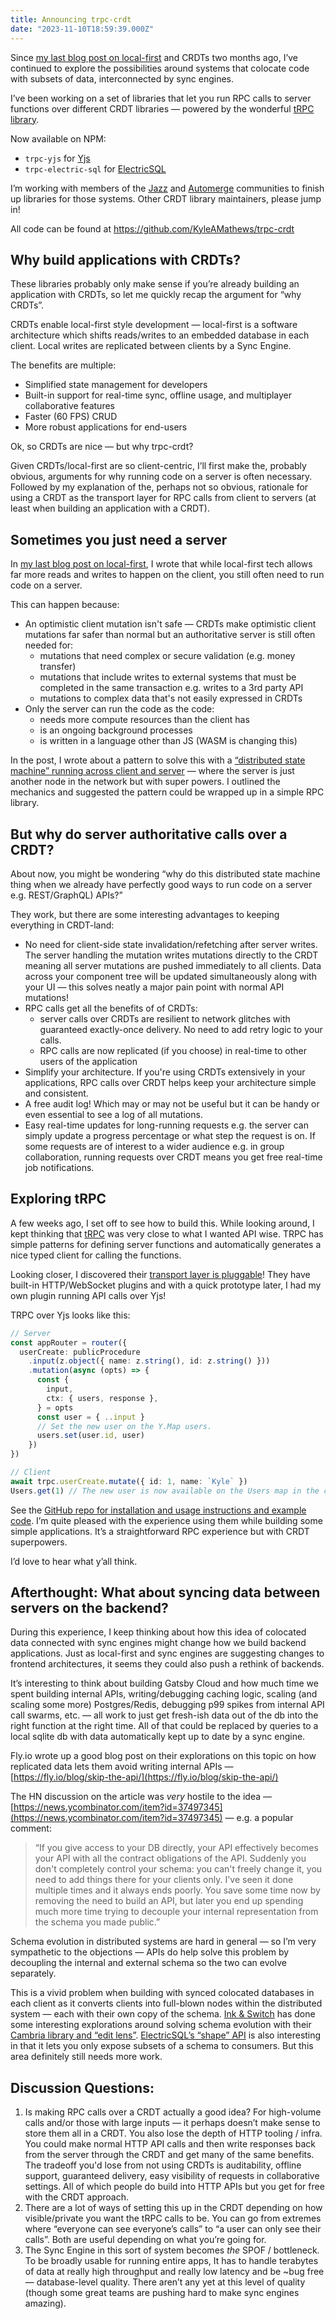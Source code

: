 ```yaml
---
title: Announcing trpc-crdt
date: "2023-11-10T18:59:39.000Z"
---
```


Since [my last blog post on local-first](https://bricolage.io/some-notes-on-local-first-development/) and CRDTs two months ago, I’ve continued to explore the possibilities around systems that colocate code with subsets of data, interconnected by sync engines.

I’ve been working on a set of libraries that let you run RPC calls to server functions over different CRDT libraries — powered by the wonderful [tRPC library](https://trpc.io/).

Now available on NPM:



* `trpc-yjs` for [Yjs](https://yjs.dev/)
* `trpc-electric-sql` for [ElectricSQL](https://electric-sql.com/)

I’m working with members of the [Jazz](https://jazz.tools/) and [Automerge](https://automerge.org/) communities to finish up libraries for those systems. Other CRDT library maintainers, please jump in!

All code can be found at https://github.com/KyleAMathews/trpc-crdt


## Why build applications with CRDTs?

These libraries probably only make sense if you’re already building an application with CRDTs, so let me quickly recap the argument for “why CRDTs”.

CRDTs enable local-first style development — local-first is a software architecture which shifts reads/writes to an embedded database in each client. Local writes are replicated between clients by a Sync Engine.

The benefits are multiple:



* Simplified state management for developers
* Built-in support for real-time sync, offline usage, and multiplayer collaborative features
* Faster (60 FPS) CRUD
* More robust applications for end-users

Ok, so CRDTs are nice — but why trpc-crdt?

Given CRDTs/local-first are so client-centric, I’ll first make the, probably obvious, arguments for why running code on a server is often necessary. Followed by my explanation of the, perhaps not so obvious, rationale for using a CRDT as the transport layer for RPC calls from client to servers (at least when building an application with a CRDT).


## Sometimes you just need a server

In [my last blog post on local-first](https://bricolage.io/some-notes-on-local-first-development/), I wrote that while local-first tech allows far more reads and writes to happen on the client, you still often need to run code on a server.

This can happen because:



* An optimistic client mutation isn't safe — CRDTs make optimistic client mutations far safer than normal but an authoritative server is still often needed for:
    * mutations that need complex or secure validation (e.g. money transfer)
    * mutations that include writes to external systems that must be completed in the same transaction e.g. writes to a 3rd party API
    * mutations to complex data that's not easily expressed in CRDTs
* Only the server can run the code as the code:
    * needs more compute resources than the client has
    * is an ongoing background processes
    * is written in a language other than JS (WASM is changing this)

In the post, I wrote about a pattern to solve this with a [“distributed state machine” running across client and server](https://bricolage.io/some-notes-on-local-first-development/#using-a-distributed-state-machine-to-handle-complex-writes) — where the server is just another node in the network but with super powers. I outlined the mechanics and suggested the pattern could be wrapped up in a simple RPC library.


## But why do server authoritative calls over a CRDT?

About now, you might be wondering “why do this distributed state machine thing when we already have perfectly good ways to run code on a server e.g. REST/GraphQL) APIs?”

They work, but there are some interesting advantages to keeping everything in CRDT-land:



* No need for client-side state invalidation/refetching after server writes. The server handling the mutation writes mutations directly to the CRDT meaning all server mutations are pushed immediately to all clients. Data across your component tree will be updated simultaneously along with your UI — this solves neatly a major pain point with normal API mutations!
* RPC calls get all the benefits of of CRDTs:
    * server calls over CRDTs are resilient to network glitches with guaranteed exactly-once delivery. No need to add retry logic to your calls.
    * RPC calls are now replicated (if you choose) in real-time to other users of the application
* Simplify your architecture. If you're using CRDTs extensively in your applications, RPC calls over CRDT helps keep your architecture simple and consistent.
* A free audit log! Which may or may not be useful but it can be handy or even essential to see a log of all mutations.
* Easy real-time updates for long-running requests e.g. the server can simply update a progress percentage or what step the request is on. If some requests are of interest to a wider audience e.g. in group collaboration, running requests over CRDT means you get free real-time job notifications.


## Exploring tRPC

A few weeks ago, I set off to see how to build this. While looking around, I kept thinking that [tRPC](https://trpc.io) was very close to what I wanted API wise. TRPC has simple patterns for defining server functions and automatically generates a nice typed client for calling the functions.

Looking closer, I discovered their [transport layer is pluggable](https://trpc.io/docs/client/links)! They have built-in HTTP/WebSocket plugins and with a quick prototype later, I had my own plugin running API calls over Yjs!

TRPC over Yjs looks like this:

```ts
// Server
const appRouter = router({
  userCreate: publicProcedure
    .input(z.object({ name: z.string(), id: z.string() }))
    .mutation(async (opts) => {
      const {
        input,
        ctx: { users, response },
      } = opts
      const user = { ..input }
      // Set the new user on the Y.Map users.
      users.set(user.id, user)
    })
})

// Client
await trpc.userCreate.mutate({ id: 1, name: `Kyle` })
Users.get(1) // The new user is now available on the Users map in the client
```

See the [GitHub repo for installation and usage instructions and example code](https://github.com/KyleAMathews/trpc-crdt). I’m quite pleased with the experience using them while building some simple applications. It’s a straightforward RPC experience but with CRDT superpowers.

I’d love to hear what y’all think.


## Afterthought: What about syncing data between servers on the backend?

During this experience, I keep thinking about how this idea of colocated data connected with sync engines might change how we build backend applications. Just as local-first and sync engines are suggesting changes to frontend architectures, it seems they could also push a rethink of backends.

It’s interesting to think about building Gatsby Cloud and how much time we spent building internal APIs, writing/debugging caching logic, scaling (and scaling some more) Postgres/Redis, debugging p99 spikes from internal API call swarms, etc. — all work to just get fresh-ish data out of the db into the right function at the right time. All of that could be replaced by queries to a local sqlite db with data automatically kept up to date by a sync engine.

Fly.io wrote up a good blog post on their explorations on this topic on how replicated data lets them avoid writing internal APIs — [https://fly.io/blog/skip-the-api/](https://fly.io/blog/skip-the-api/)

The HN discussion on the article was _very_ hostile to the idea — [https://news.ycombinator.com/item?id=37497345](https://news.ycombinator.com/item?id=37497345) — e.g. a popular comment:

> “If you give access to your DB directly, your API effectively becomes your API with all the contract obligations of the API. Suddenly you don't completely control your schema: you can't freely change it, you need to add things there for your clients only. I've seen it done multiple times and it always ends poorly. You save some time now by removing the need to build an API, but later you end up spending much more time trying to decouple your internal representation from the schema you made public.”


Schema evolution in distributed systems are hard in general — so I’m very sympathetic to the objections — APIs do help solve this problem by decoupling the internal and external schema so the two can evolve separately.

This is a vivid problem when building with synced colocated databases in each client as it converts clients into full-blown nodes within the distributed system — each with their own copy of the schema. [Ink & Switch](https://www.inkandswitch.com/) has done some interesting explorations around solving schema evolution with their [Cambria library and “edit lens”](https://dl.acm.org/doi/pdf/10.1145/3447865.3457963). [ElectricSQL’s “shape” API](https://electric-sql.com/docs/usage/data-access/shapes) is also interesting in that it lets you only expose subsets of a schema to consumers. But this area definitely still needs more work.


## Discussion Questions:



1. Is making RPC calls over a CRDT actually a good idea? For high-volume calls and/or those with large inputs — it perhaps doesn’t make sense to store them all in a CRDT. You also lose the depth of HTTP tooling / infra. You could make normal HTTP API calls and then write responses back from the server through the CRDT and get many of the same benefits. The tradeoff you'd lose from not using CRDTs is auditability, offline support, guaranteed delivery, easy visibility of requests in collaborative settings. All of which people do build into HTTP APIs but you get for free with the CRDT approach.
2. There are a lot of ways of setting this up in the CRDT depending on how visible/private you want the tRPC calls to be. You can go from extremes where “everyone can see everyone’s calls” to “a user can only see their calls”. Both are useful depending on what you’re going for.
3. The Sync Engine in this sort of system becomes _the_ SPOF / bottleneck. To be broadly usable for running entire apps, It has to handle terabytes of data at really high throughput and really low latency and be ~bug free — database-level quality. There aren’t any yet at this level of quality (though some great teams are pushing hard to make sync engines amazing).
